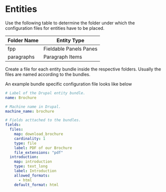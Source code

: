 # Entities

Use the following table to determine the folder under which the configuration files for entities have to be placed.

Folder Name  |   Entity Type
-------------|--------------
fpp          | Fieldable Panels Panes
paragraphs   | Paragraph Items

Create a file for each entity bundle inside the respective folders. Usually the files are named according to the bundles.

An example bundle specific configuration file looks like below
```yaml
# Label of the Drupal entity bundle.
name: Brochure

# Machine name in Drupal.
machine_name: brochure

# Fields acttached to the bundles.
fields:
  files:
    map: download_brochure
    cardinality: 1
    type: file
    label: PDF of our Brochure
    file_extensions: "pdf"
  introduction:
    map: introduction
    type: text_long
    label: Introduction
    allowed_formats:
      - html
    default_format: html
```
